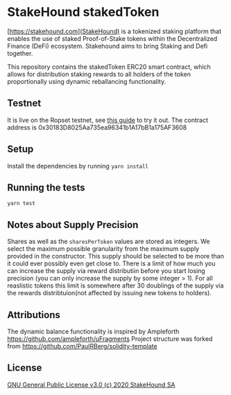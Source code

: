 # StakeHound stakedToken

[https://stakehound.com](StakeHound) is a tokenized staking platform that enables the use of staked Proof-of-Stake tokens within the Decentralized Finance (DeFi) ecosystem. Stakehound aims to bring Staking and Defi together.

This repository contains the stakedToken ERC20 smart contract, which allows for distribution staking rewards to all holders of the token proportionally using dynamic reballancing functionality.

## Testnet

It is live on the Ropset testnet, see [this guide](https://stakehound.com/docs/testnet) to try it out. The contract address is 0x30183D8025Aa735ea96341b1A17bB1a175AF3608

## Setup

Install the dependencies by running `yarn install`

## Running the tests

`yarn test`

## Notes about Supply Precision

Shares as well as the `sharesPerToken` values are stored as integers.
We select the maximum possible granularity from the maximum supply provided in the constructor. This supply should be selected to be more than it could ever possibly even get close to.
There is a limit of how much you can increase the supply via reward distributiin before you start losing precision (you can only increase the supply by some integer > 1).
For all reaslistic tokens this limit is somewhere after 30 doublings of the supply via the rewards distribtuion(not affected by issuing new tokens to holders).

## Attributions

The dynamic balance functionality is inspired by Ampleforth https://github.com/ampleforth/uFragments
Project structure was forked from https://github.com/PaulRBerg/solidity-template

## License

[GNU General Public License v3.0 (c) 2020 StakeHound SA](./LICENSE)
